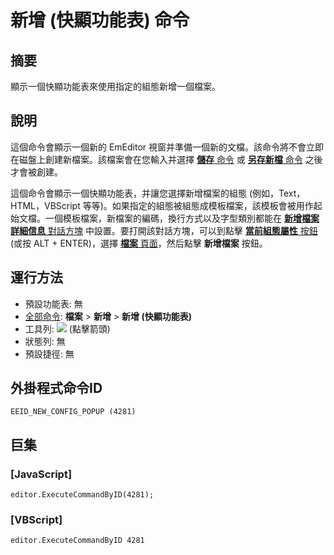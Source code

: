 # 新增 (快顯功能表) 命令

## 摘要

顯示一個快顯功能表來使用指定的組態新增一個檔案。

## 說明

這個命令會顯示一個新的 EmEditor 視窗并準備一個新的文檔。該命令將不會立即在磁盤上創建新檔案。該檔案會在您輸入并選擇 [**儲存** 命令](file_save) 或 [**另存新檔** 命令](file_save_as) 之後才會被創建。

這個命令會顯示一個快顯功能表，并讓您選擇新增檔案的組態 (例如，Text，HTML，VBScript 等等)。如果指定的組態被組態成模板檔案，該模板會被用作起始文檔。一個模板檔案，新檔案的編碼，換行方式以及字型類別都能在 [**新增檔案詳細信息** 對話方塊](../../dlg/properties/file/new_details/index) 中設置。要打開該對話方塊，可以到點擊 [**當前組態屬性** 按鈕](../tools/customize) (或按 ALT + ENTER)，選擇 [**檔案** 頁面](../../dlg/properties/file/index)，然后點擊 **新增檔案** 按鈕。

## 運行方法

- 預設功能表: 無
- [全部命令](../tools/all_commands): **檔案** \> **新增** \> **新增 (快顯功能表)**
- 工具列: ![](../../images/filenew..png) (點擊箭頭)
- 狀態列: 無
- 預設捷徑: 無

## 外掛程式命令ID

```
EEID_NEW_CONFIG_POPUP (4281)
```

## 巨集

### \[JavaScript\]

```
editor.ExecuteCommandByID(4281);
```

### \[VBScript\]

```
editor.ExecuteCommandByID 4281
```
